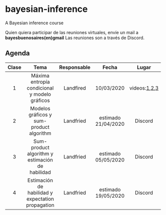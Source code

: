 # bayesian-inference
A Bayesian inference course

Quien quiera participar de las reuniones virtuales, envíe un mail a **bayesbuenosaires(en)gmail**
Las reuniones son a través de Discord.

## Agenda

| Clase  | Tema  | Responsable  | Fecha | Lugar |
|:-:|:-:|:-:|:-:|:-:|
| 1 | Máxima entropía condicional y modelo gráficos | Landfired | 10/03/2020 | videos:[1](https://github.com/bayesbuenosaires/seminario/releases/download/v2020.1.1/clase1_0.mp4),[2](https://github.com/bayesbuenosaires/seminario/releases/download/v2020.1.1/clase1_1.mp4),[3](https://github.com/bayesbuenosaires/seminario/releases/download/v2020.1.1/clase1_2.mp4)  |
| 2 | Modelos gráficos y sum-product algorithm | Landfried  | estimado 21/04/2020  | Discord |
| 3 | Sum-product algorithm  y estimación de habilidad  |  Landfried | estimado 05/05/2020 | Discord  |
| 4 | Estimación de habilidad  y expectation propagation |  Landfried | estimado 19/05/2020 | Discord  |

